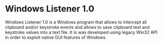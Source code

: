 # Windows Listener 1.0
Windows Listener 1.0 is a Windows program that allows to intercept all clipboard and/or keystroke events and allows to save clipboard text and keystroke values into a text file. It is was developed using legacy Win32 API in order to exploit native GUI features of Windows.
